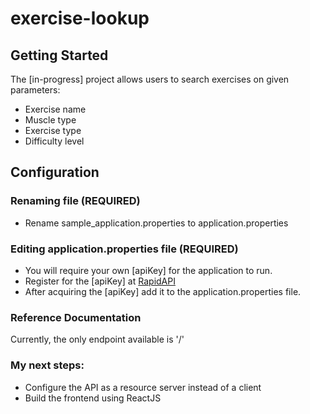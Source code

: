 # exercise-lookup

## Getting Started

The [in-progress] project allows users to search exercises on given parameters:
* Exercise name
* Muscle type
* Exercise type
* Difficulty level

## Configuration

### Renaming file (REQUIRED)
* Rename sample_application.properties to application.properties

### Editing application.properties file (REQUIRED)
* You will require your own [apiKey] for the application to run. 
* Register for the [apiKey] at [RapidAPI](https://rapidapi.com/apininjas/api/weather-by-api-ninjas/)
* After acquiring the [apiKey] add it to the application.properties file.


### Reference Documentation
Currently, the only endpoint available is '/'

### My next steps:
* Configure the API as a resource server instead of a client
* Build the frontend using ReactJS
